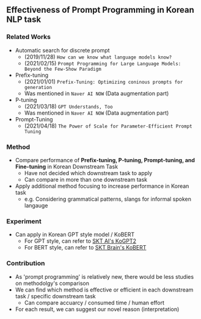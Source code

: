 ## Effectiveness of Prompt Programming in Korean NLP task

### Related Works
- Automatic search for discrete prompt
  - (2019/11/28) `How can we know what language models know?`
  - (2021/02/15) `Prompt Programming for Large Language Models: Beyond the Few-Show Paradigm`
- Prefix-tuning
  - (2021/01/01) `Prefix-Tuning: Optimizing coninous prompts for generation`
  - Was mentioned in `Naver AI NOW` (Data augmentation part)
- P-tuning
  - (2021/03/18) `GPT Understands, Too`
  - Was mentioned in `Naver AI NOW` (Data augmentation part)
- Prompt-Tuning
  - (2021/04/18) `The Power of Scale for Parameter-Efficient Prompt Tuning`

### Method
- Compare performance of **Prefix-tuning, P-tuning, Prompt-tuning, and Fine-tuning** in Korean Downstream Task
  - Have not decided which downstream task to apply
  - Can compare in more than one downstream task
- Apply additional method focusing to increase performance in Korean task
  - e.g. Considering grammatical patterns, slangs for informal spoken langauge

### Experiment
- Can apply in Korean GPT style model / KoBERT
  - For GPT style, can refer to [SKT AI's KoGPT2](https://github.com/SKT-AI/KoGPT2)
  - For BERT style, can refer to [SKT Brain's KoBERT](https://github.com/SKTBrain/KoBERT)

### Contribution
- As 'prompt programming' is relatively new, there would be less studies on methodolgy's comparison
- We can find which method is effective or efficient in each downstream task / specific downstream task
  - Can compare accuarcy / consumed time / human effort
- For each result, we can suggest our novel reason (interpretation)

